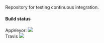 Repository for testing continuous integration.

#### Build status

AppVeyor: <img src="https://ci.appveyor.com/api/projects/status/github/yallop/ci-testing"/>  
Travis <img src="https://travis-ci.org/yallop/ci-testing.svg?branch=master"/>  

